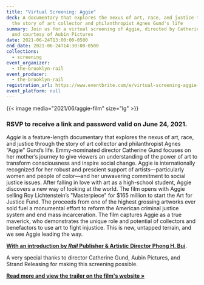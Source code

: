 ```yaml
---
title: "Virtual Screening: Aggie"
deck: A documentary that explores the nexus of art, race, and justice through
  the story of art collector and philanthropist Agnes Gund's life
summary: Join us for a virtual screening of Aggie, directed by Catherine Gund
  and courtesy of Aubin Pictures
date: 2021-06-24T13:00:00-0500
end_date: 2021-06-24T14:30:00-0500
collections:
  - screening
event_organizer:
  - the-brooklyn-rail
event_producer:
  - the-brooklyn-rail
registration_url: https://www.eventbrite.com/e/virtual-screening-aggie-tickets-160254271841
event_platform: null
---
```

{{< image media="2021/06/aggie-film" size="lg" >}}

### RSVP to receive a link and password valid on June 24, 2021.

*Aggie* is a feature-length documentary that explores the nexus of art, race, and justice through the story of art collector and philanthropist Agnes “Aggie” Gund’s life. Emmy-nominated director Catherine Gund focuses on her mother’s journey to give viewers an understanding of the power of art to transform consciousness and inspire social change. Aggie is internationally recognized for her robust and prescient support of artists—particularly women and people of color—and her unwavering commitment to social justice issues. After falling in love with art as a high-school student, Aggie discovers a new way of looking at the world. The film opens with Aggie selling Roy Lichtenstein’s "Masterpiece" for $165 million to start the Art for Justice Fund. The proceeds from one of the highest grossing artworks ever sold fuel a monumental effort to reform the American criminal justice system and end mass incarceration. The film captures Aggie as a true maverick, who demonstrates the unique role and potential of collectors and benefactors to use art to fight injustice. This is new, untapped terrain, and we see Aggie leading the way.

**[With an introduction by *Rail* Publisher & Artistic Director Phong H. Bui](https://vimeo.com/567117834)**.  

A very special thanks to director Catherine Gund, Aubin Pictures, and Strand Releasing for making this screening possible. 

**[Read more and view the trailer on the film's website »](https://aggiefilm.com/)**